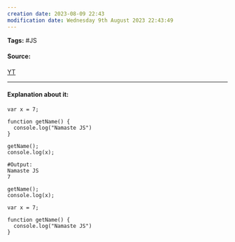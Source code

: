 ```yaml
---
creation date: 2023-08-09 22:43
modification date: Wednesday 9th August 2023 22:43:49
---
```


**Tags:** #JS

#### Source:
[YT](https://www.youtube.com/watch?v=Fnlnw8uY6jo&list=PLlasXeu85E9cQ32gLCvAvr9vNaUccPVNP&index=4)

--------------------------------------

#### Explanation about it:

```
var x = 7;

function getName() {
  console.log("Namaste JS")
}

getName();
console.log(x);

#Output:
Namaste JS
7
```

```
getName();
console.log(x);

var x = 7;

function getName() {
  console.log("Namaste JS")
}


```
